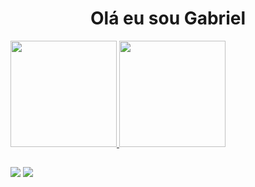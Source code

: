 <h1 align = "center">
  Olá eu sou Gabriel
</h1>

<div>
  <a href="https://github.com/Gabrielrpg68">
  <img height = "170em"  src = "https://github-readme-stats.vercel.app/api?username=Gabrielrpg68&show_icons=true&theme=dark&include_all_commits=true&count_private=true"/>
  <img height = "170em" src = "https://github-readme-stats.vercel.app/api/top-langs/?username=Gabrielrpg68&layout=compact&langs_count=16&theme=dark"/>
</div>
  
  ##
  
<div>
  <a href = "https://www.linkedin.com/in/gabrieljdantas/" target="_blank"><img src="https://img.shields.io/badge/LinkedIn-0077B5?style=for-the-badge&logo=linkedin&logoColor=white" target="_blank"></a>
   <a href = "mailto: gabrielrpg68@gmail.com" target="_blank"><img src="https://img.shields.io/badge/Gmail-D14836?style=for-the-badge&logo=gmail&logoColor=white" target="_blank"></a> 
</div>

